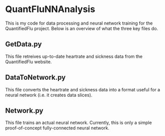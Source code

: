 # QuantFluNNAnalysis
This is my code for data processing and neural network training for the QuantifiedFlu project. Below is an overview of what the three key files do.

## GetData.py
This file retreives up-to-date heartrate and sickness data from the QuantifiedFlu website.

## DataToNetwork.py
This file converts the heartrate and sickness data into a format useful for a neural network (i.e. it creates data slices).

## Network.py
This file trains an actual neural network. Currently, this is only a simple proof-of-concept fully-connected neural network.
